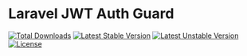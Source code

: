 # Laravel JWT Auth Guard

[![Total Downloads](https://poser.pugx.org/lukevear/jwt-auth-guard/d/total.svg)](https://packagist.org/packages/lukevear/jwt-auth-guard)
[![Latest Stable Version](https://poser.pugx.org/lukevear/jwt-auth-guard/v/stable.svg)](https://packagist.org/packages/lukevear/jwt-auth-guard)
[![Latest Unstable Version](https://poser.pugx.org/lukevear/jwt-auth-guard/v/unstable.svg)](https://packagist.org/packages/lukevear/jwt-auth-guard)
[![License](https://poser.pugx.org/lukevear/jwt-auth-guard/license.svg)](https://packagist.org/packages/lukevear/jwt-auth-guard)